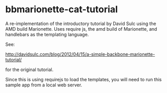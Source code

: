 bbmarionette-cat-tutorial
=========================

A re-implementation of the introductory tutorial by David Sulc using the AMD build Marionette. Uses require js, the amd build of Marionette, and handlebars as the templating language. 

See:

http://davidsulc.com/blog/2012/04/15/a-simple-backbone-marionette-tutorial/

for the original tutorial. 

Since this is using requirejs to load the templates, you will need to run this sample app from a local web server. 




